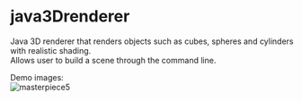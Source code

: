 # java3Drenderer
Java 3D renderer that renders objects such as cubes, spheres and cylinders with realistic shading. <br>
Allows user to build a scene through the command line. <br>

Demo images: <br>
![masterpiece5](https://github.com/Ryan-Rong-24/java3Drenderer/blob/main/masterpiece5.ppm)
